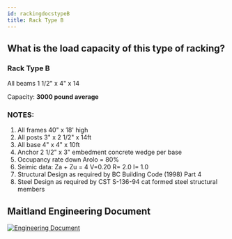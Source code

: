 ```yaml
---
id: rackingdocstypeB
title: Rack Type B
---
```


## What is the load capacity of this type of racking?

### Rack Type B

All beams 1 1/2" x 4" x 14

Capacity: **3000 pound average**

### NOTES:
1. All frames 40" x 18' high
2. All posts 3" x 2 1/2" x 14ft
3. All base 4" x 4" x 10ft
4. Anchor 2 1/2" x 3" embedment concrete wedge per base
5. Occupancy rate down Arolo = 80%
6. Seimic data: Za + Zu = 4 V=0.20 R= 2.0 I= 1.0
7. Structural Design as required by BC Building Code (1998) Part 4
8. Steel Design as required by CST S-136-94 cat formed steel structural members

## Maitland Engineering Document
[![Engineering Document](https://static.wixstatic.com/media/e64ace_9f034b4c398a40dd912e0d61fc0c6716~mv2.png)](https://e64ace98-5264-4db2-9ddf-3f222fdd5759.usrfiles.com/ugd/e64ace_9454682209e84c3d80e0baca154232c4.pdf)